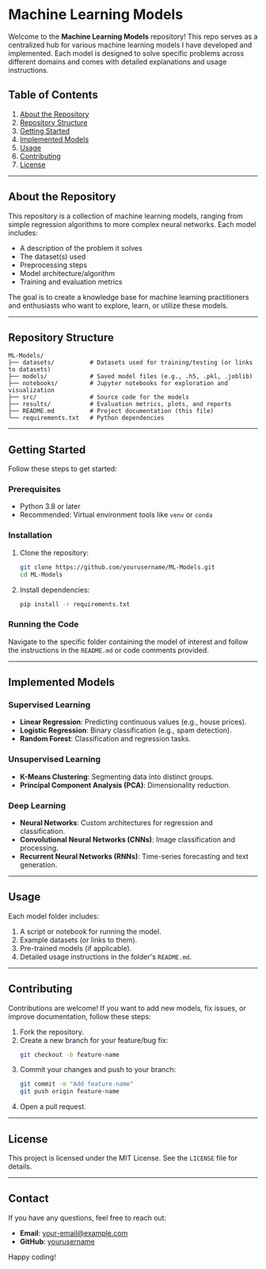 # Machine Learning Models

Welcome to the **Machine Learning Models** repository! This repo serves as a centralized hub for various machine learning models I have developed and implemented. Each model is designed to solve specific problems across different domains and comes with detailed explanations and usage instructions.

## Table of Contents

1. [About the Repository](#about-the-repository)
2. [Repository Structure](#repository-structure)
3. [Getting Started](#getting-started)
4. [Implemented Models](#implemented-models)
5. [Usage](#usage)
6. [Contributing](#contributing)
7. [License](#license)

---

## About the Repository

This repository is a collection of machine learning models, ranging from simple regression algorithms to more complex neural networks. Each model includes:

- A description of the problem it solves
- The dataset(s) used
- Preprocessing steps
- Model architecture/algorithm
- Training and evaluation metrics

The goal is to create a knowledge base for machine learning practitioners and enthusiasts who want to explore, learn, or utilize these models.

---

## Repository Structure

```
ML-Models/
├── datasets/          # Datasets used for training/testing (or links to datasets)
├── models/            # Saved model files (e.g., .h5, .pkl, .joblib)
├── notebooks/         # Jupyter notebooks for exploration and visualization
├── src/               # Source code for the models
├── results/           # Evaluation metrics, plots, and reports
├── README.md          # Project documentation (this file)
└── requirements.txt   # Python dependencies
```

---

## Getting Started

Follow these steps to get started:

### Prerequisites

- Python 3.8 or later
- Recommended: Virtual environment tools like `venv` or `conda`

### Installation

1. Clone the repository:
   ```bash
   git clone https://github.com/yourusername/ML-Models.git
   cd ML-Models
   ```

2. Install dependencies:
   ```bash
   pip install -r requirements.txt
   ```

### Running the Code

Navigate to the specific folder containing the model of interest and follow the instructions in the `README.md` or code comments provided.

---

## Implemented Models

### Supervised Learning

- **Linear Regression**: Predicting continuous values (e.g., house prices).
- **Logistic Regression**: Binary classification (e.g., spam detection).
- **Random Forest**: Classification and regression tasks.

### Unsupervised Learning

- **K-Means Clustering**: Segmenting data into distinct groups.
- **Principal Component Analysis (PCA)**: Dimensionality reduction.

### Deep Learning

- **Neural Networks**: Custom architectures for regression and classification.
- **Convolutional Neural Networks (CNNs)**: Image classification and processing.
- **Recurrent Neural Networks (RNNs)**: Time-series forecasting and text generation.

---

## Usage

Each model folder includes:

1. A script or notebook for running the model.
2. Example datasets (or links to them).
3. Pre-trained models (if applicable).
4. Detailed usage instructions in the folder's `README.md`.

---

## Contributing

Contributions are welcome! If you want to add new models, fix issues, or improve documentation, follow these steps:

1. Fork the repository.
2. Create a new branch for your feature/bug fix:
   ```bash
   git checkout -b feature-name
   ```
3. Commit your changes and push to your branch:
   ```bash
   git commit -m "Add feature-name"
   git push origin feature-name
   ```
4. Open a pull request.

---

## License

This project is licensed under the MIT License. See the `LICENSE` file for details.

---

## Contact

If you have any questions, feel free to reach out:

- **Email**: your-email@example.com
- **GitHub**: [yourusername](https://github.com/yourusername)

Happy coding!
